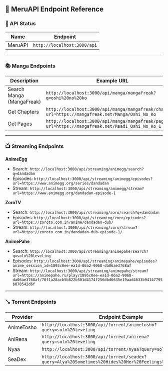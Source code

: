 ## 📡 MeruAPI Endpoint Reference


### 🔧 API Status

| Name    | Endpoint                    |
| ------- | --------------------------- |
| MeruAPI | `http://localhost:3000/api` |

---

### 📚 Manga Endpoints

| Description               | Example URL                                                                                       |
| ------------------------- | ------------------------------------------------------------------------------------------------- |
| Search Manga (MangaFreak) | `http://localhost:3000/api/manga/mangafreak?q=oshi%20no%20ko`                                     |
| Get Chapters              | `http://localhost:3000/api/manga/mangafreak/chapters?url=https://mangafreak.net/Manga/Oshi_No_Ko` |
| Get Pages                 | `http://localhost:3000/api/manga/mangafreak/pages?url=https://mangafreak.net/Read1_Oshi_No_Ko_1`  |

---

### 📺 Streaming Endpoints

**AnimeEgg**

* Search: `http://localhost:3000/api/streaming/animegg/search?q=dandadan`
* Episodes: `http://localhost:3000/api/streaming/animegg/episodes?url=https://www.animegg.org/series/dandadan`
* Stream: `http://localhost:3000/api/streaming/animegg/stream?url=https://www.animegg.org/dandadan-episode-1`

**ZoroTV**

* Search: `http://localhost:3000/api/streaming/zoro/search?q=dandadan`
* Episodes: `http://localhost:3000/api/streaming/zoro/episodes?url=https://zoroto.com.in/anime/dandadan-dub/`
* Stream: `http://localhost:3000/api/streaming/zoro/stream?url=https://zoroto.com.in/dandadan-dub-episode-1/`

**AnimePahe**

* Search: `http://localhost:3000/api/streaming/animepahe/search?q=solo%20leveling`
* Episodes: `http://localhost:3000/api/streaming/animepahe/episodes?anime_session_id=1895c0ee-ea1d-06a2-9068-da06ae3768af`
* Stream: `http://localhost:3000/api/streaming/animepahe/stream?url=https://animepahe.ru/play/1895c0ee-ea1d-06a2-9068-da06ae3768af/70f1a28acb5b822b501d4174f256dbd6635e19aad4633b94147795b070542d6f`

---

### 🪠 Torrent Endpoints

| Provider   | Endpoint Example                                                                                          |
| ---------- | --------------------------------------------------------------------------------------------------------- |
| AnimeTosho | `http://localhost:3000/api/torrent/animetosho?query=solo%20leveling`                                      |
| AniRena    | `http://localhost:3000/api/torrent/anirena?query=solo%20leveling`                                         |
| Nyaa       | `http://localhost:3000/api/torrent/nyaa?query=solo%20leveling`                                            |
| SeaDex     | `http://localhost:3000/api/torrent/seadex?query=Alya%20Sometimes%20Hides%20Her%20Feelings%20in%20Russian` |
